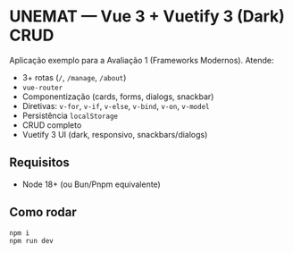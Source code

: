 # UNEMAT — Vue 3 + Vuetify 3 (Dark) CRUD

Aplicação exemplo para a Avaliação 1 (Frameworks Modernos). Atende:

- 3+ rotas (`/`, `/manage`, `/about`)
- `vue-router`
- Componentização (cards, forms, dialogs, snackbar)
- Diretivas: `v-for`, `v-if`, `v-else`, `v-bind`, `v-on`, `v-model`
- Persistência `localStorage`
- CRUD completo
- Vuetify 3 UI (dark, responsivo, snackbars/dialogs)

## Requisitos

- Node 18+ (ou Bun/Pnpm equivalente)

## Como rodar

```bash
npm i
npm run dev
```
